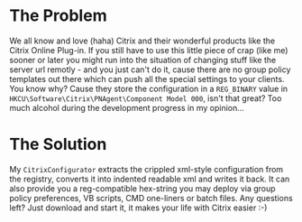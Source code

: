 The Problem
===========
We all know and love (haha) Citrix and their wonderful products like the Citrix Online Plug-in. If you still have to use this little piece of crap (like me) sooner or later you might run into the situation of changing stuff like the server url remotly - and you just can't do it, cause there are no group policy templates out there which can push all the special settings to your clients. You know why? Cause they store the configuration in a `REG_BINARY` value in `HKCU\Software\Citrix\PNAgent\Component Model 000`, isn't that great? Too much alcohol during the development progress in my opinion...

The Solution
============
My `CitrixConfigurator` extracts the crippled xml-style configuration from the registry, converts it into indented readable xml and writes it back. It can also provide you a reg-compatible hex-string you may deploy via group policy preferences, VB scripts, CMD one-liners or batch files. Any questions left? Just download and start it, it makes your life with Citrix easier :-)
